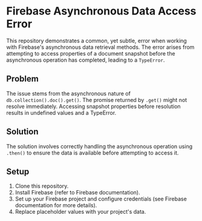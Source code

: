 # Firebase Asynchronous Data Access Error

This repository demonstrates a common, yet subtle, error when working with Firebase's asynchronous data retrieval methods. The error arises from attempting to access properties of a document snapshot before the asynchronous operation has completed, leading to a `TypeError`. 

## Problem
The issue stems from the asynchronous nature of `db.collection().doc().get()`.  The promise returned by `.get()` might not resolve immediately. Accessing snapshot properties before resolution results in undefined values and a TypeError.

## Solution
The solution involves correctly handling the asynchronous operation using `.then()` to ensure the data is available before attempting to access it.

## Setup
1. Clone this repository.
2. Install Firebase (refer to Firebase documentation).
3. Set up your Firebase project and configure credentials (see Firebase documentation for more details).
4. Replace placeholder values with your project's data.